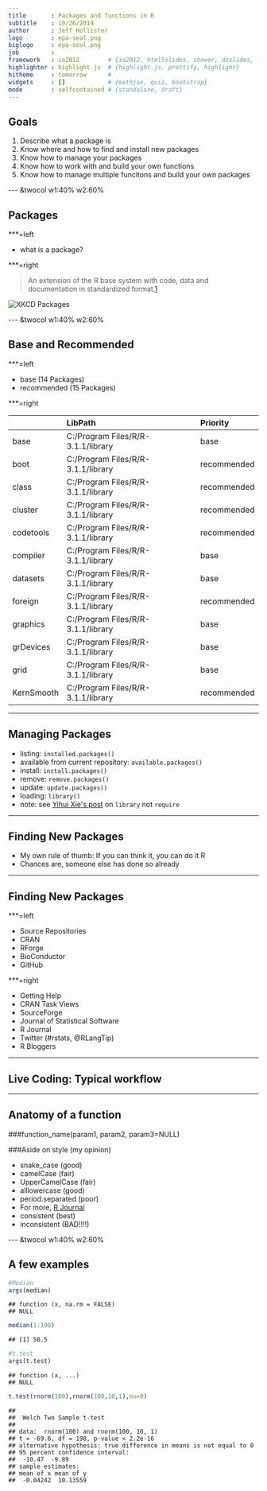 ```yaml
---
title       : Packages and functions in R
subtitle    : 10/26/2014
author      : Jeff Hollister
logo        : epa-seal.png
biglogo     : epa-seal.png
job         : 
framework   : io2012        # {io2012, html5slides, shower, dzslides, ...}
highlighter : highlight.js  # {highlight.js, prettify, highlight}
hitheme     : tomorrow      # 
widgets     : []            # {mathjax, quiz, bootstrap}
mode        : selfcontained # {standalone, draft}
---
```


## Goals

1. Describe what a package is
2. Know where and how to find and install new packages
3. Know how to manage your packages
4. Know how to work with and build your own functions
5. Know how to manage multiple funcitons and build your own packages

--- &twocol w1:40% w2:60%

## Packages

***=left
- what is a package?

***=right
> An extension of the R base system with code, data and documentation in standardized
format.[1](http://cran.r-project.org/doc/contrib/Leisch-CreatingPackages.pdf)

![XKCD Packages](http://imgs.xkcd.com/comics/packages.png)

--- &twocol w1:40% w2:60%

## Base and Recommended

***=left
- base (14 Packages)
- recommended (15 Packages)

***=right


|           |LibPath                            |Priority    |
|:----------|:----------------------------------|:-----------|
|base       |C:/Program Files/R/R-3.1.1/library |base        |
|boot       |C:/Program Files/R/R-3.1.1/library |recommended |
|class      |C:/Program Files/R/R-3.1.1/library |recommended |
|cluster    |C:/Program Files/R/R-3.1.1/library |recommended |
|codetools  |C:/Program Files/R/R-3.1.1/library |recommended |
|compiler   |C:/Program Files/R/R-3.1.1/library |base        |
|datasets   |C:/Program Files/R/R-3.1.1/library |base        |
|foreign    |C:/Program Files/R/R-3.1.1/library |recommended |
|graphics   |C:/Program Files/R/R-3.1.1/library |base        |
|grDevices  |C:/Program Files/R/R-3.1.1/library |base        |
|grid       |C:/Program Files/R/R-3.1.1/library |base        |
|KernSmooth |C:/Program Files/R/R-3.1.1/library |recommended |

--- 

## Managing Packages


- listing: `installed.packages()`
- available from current repository: `available.packages()`
- install: `install.packages()`
- remove: `remove.packages()`
- update: `update.packages()`
- loading: `library()` 
 - note: see [Yihui Xie's post](http://yihui.name/en/2014/07/library-vs-require/) on `library` not `require`

---

## Finding New Packages

- My own rule of thumb:  If you can think it, you can do it R
- Chances are, someone else has done so already



---

## Finding New Packages

***=left
- Source Repositories
 - CRAN
 - RForge
 - BioConductor
 - GitHub
 
***=right
- Getting Help
 - CRAN Task Views
 - SourceForge
 - Journal of Statistical Software
 - R Journal
 - Twitter (#rstats, @RLangTip)
 - R Bloggers
 
---

## Live Coding: Typical workflow

---

## Anatomy of a function

###function_name(param1, param2, param3=NULL)

###Aside on style (my opinion)
- snake_case (good)
- camelCase (fair)
- UpperCamelCase (fair)
- alllowercase (good)
- period.separated (poor)
- For more, [R Journal](http://journal.r-project.org/archive/2012-2/RJournal_2012-2_Baaaath.pdf)
- consistent (best)
- inconsistent (BAD!!!!)

--- &twocol w1:40% w2:60%

## A few examples


```r
#Median
args(median)
```

```
## function (x, na.rm = FALSE) 
## NULL
```

```r
median(1:100)
```

```
## [1] 50.5
```

```r
#t.test
args(t.test)
```

```
## function (x, ...) 
## NULL
```

```r
t.test(rnorm(100),rnorm(100,10,1),mu=0)
```

```
## 
## 	Welch Two Sample t-test
## 
## data:  rnorm(100) and rnorm(100, 10, 1)
## t = -69.6, df = 198, p-value < 2.2e-16
## alternative hypothesis: true difference in means is not equal to 0
## 95 percent confidence interval:
##  -10.47  -9.89
## sample estimates:
## mean of x mean of y 
##  -0.04242  10.13559
```

